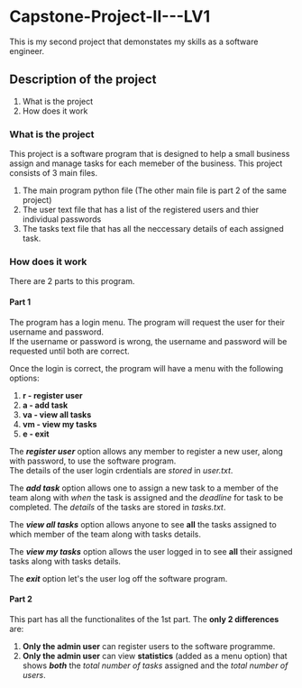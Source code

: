 # Capstone-Project-II---LV1
This is my second project that demonstates my skills as a software engineer.

## Description of the project
1. What is the project
2. How does it work

### What is the project
This project is a software program that is designed to help a small business assign and manage tasks for each memeber of the business.
This project consists of 3 main files.
1. The main program python file (The other main file is part 2 of the same project)
2. The user text file that has a list of the registered users and thier individual passwords
3. The tasks text file that has all the neccessary details of each assigned task.

### How does it work
There are 2 parts to this program.

#### Part 1
The program has a login menu. The program will request the user for their username and password. <br/>
If the username or password is wrong, the username and password will be requested until both are correct.

Once the login is correct, the program will have a menu with the following options:
1. **r - register user**
2. **a - add task**
3. **va - view all tasks**
4. **vm - view my tasks**
5. **e - exit**

The **_register user_** option allows any member to register a new user, along with password, to use the software program.<br/>
The details of the user login crdentials are _stored_ in _user.txt_.

The **_add task_** option allows one to assign a new task to a member of the team along with _when_ the task is assigned and the _deadline_ for task to be completed.
The _details_ of the tasks are stored in _tasks.txt_.

The **_view all tasks_** option allows anyone to see **all** the tasks assigned to which member of the team along with tasks details.

The **_view my tasks_** option allows the user logged in to see **all** their assigned tasks along with tasks details.

The **_exit_** option let's the user log off the software program.

#### Part 2
This part has all the functionalites of the 1st part. The **only 2 differences** are:
1. **Only the admin user** can register users to the software programme.
2. **Only the admin user** can view **statistics** (added as a menu option) that shows **_both_** the _total number of tasks_ assigned and the _total number of users_.
